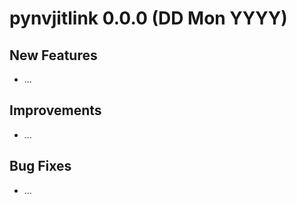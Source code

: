 # pynvjitlink 0.0.0 (DD Mon YYYY)

## New Features

- ...

## Improvements

- ...

## Bug Fixes

- ...
